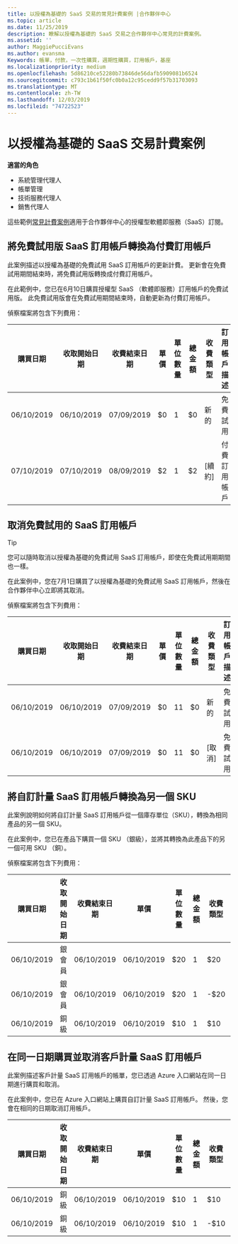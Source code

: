 ```yaml
---
title: 以授權為基礎的 SaaS 交易的常見計費案例 |合作夥伴中心
ms.topic: article
ms.date: 11/25/2019
description: 瞭解以授權為基礎的 SaaS 交易之合作夥伴中心常見的計費案例。
ms.assetid: ''
author: MaggiePucciEvans
ms.author: evansma
Keywords: 帳單，付款，一次性購買，週期性購買，訂用帳戶，基座
ms.localizationpriority: medium
ms.openlocfilehash: 5d86210ce52280b73846de56dafb5909081b6524
ms.sourcegitcommit: c793c1b61f50fc0b0a12c95cedd9f57b31703093
ms.translationtype: MT
ms.contentlocale: zh-TW
ms.lasthandoff: 12/03/2019
ms.locfileid: "74722523"
---
```

# <a name="billing-scenarios-for-license-based-saas-transactions"></a>以授權為基礎的 SaaS 交易計費案例

**適當的角色**

- 系統管理代理人
- 帳單管理
- 技術服務代理人
- 銷售代理人


這些範例[常見計費案例](common-billing-scenarios.md)適用于合作夥伴中心的授權型軟體即服務（SaaS）訂閱。

## <a name="convert-a-free-trial-saas-subscription-to-a-paid-subscription"></a>將免費試用版 SaaS 訂用帳戶轉換為付費訂用帳戶

此案例描述以授權為基礎的免費試用 SaaS 訂用帳戶的更新計費。 更新會在免費試用期間結束時，將免費試用版轉換成付費訂用帳戶。

在此範例中，您已在6月10日購買授權型 SaaS （軟體即服務）訂用帳戶的免費試用版。 此免費試用版會在免費試用期間結束時，自動更新為付費訂用帳戶。

偵察檔案將包含下列費用：

| 購買日期 | 收取開始日期 | 收費結束日期 | 單價 | 單位數量 | 總金額 | 收費類型 | 訂用帳戶描述 |
| ------------- | ----------------- | --------------- | ---------- | ------------- | ------------ | ----------- | ----------------- |
| 06/10/2019 | 06/10/2019 | 07/09/2019 | $0 | 1 | $0 | 新的 | 免費試用 |
| 07/10/2019 | 07/10/2019 | 08/09/2019 | $2 | 1 | $2 | [續約] | 付費訂用帳戶 |

## <a name="cancel-a-free-trial-saas-subscription"></a>取消免費試用的 SaaS 訂用帳戶

> [!TIP]
> 您可以隨時取消以授權為基礎的免費試用 SaaS 訂用帳戶，即使在免費試用期期間也一樣。

在此案例中，您在7月1日購買了以授權為基礎的免費試用 SaaS 訂用帳戶，然後在合作夥伴中心立即將其取消。

偵察檔案將包含下列費用：

| 購買日期 | 收取開始日期 | 收費結束日期 | 單價 | 單位數量 | 總金額 | 收費類型 | 訂用帳戶描述 |
| ------------- | ----------------- | --------------- | ---------- | ------------- | ------------ | ----------- | ----------------- |
| 06/10/2019 | 06/10/2019 | 07/09/2019 | $0 | 11 | $0 | 新的 | 免費試用 |
| 06/10/2019 | 06/10/2019 | 07/09/2019 | $0 | 11 | $0 | [取消] | 免費試用 |

## <a name="convert-custom-meter-saas-subscription-to-another-sku"></a>將自訂計量 SaaS 訂用帳戶轉換為另一個 SKU

此案例說明如何將自訂計量 SaaS 訂用帳戶從一個庫存單位（SKU），轉換為相同產品的另一個 SKU。

在此案例中，您已在產品下購買一個 SKU （銀級），並將其轉換為此產品下的另一個可用 SKU （銅）。

偵察檔案將包含下列費用：

| 購買日期 | 收取開始日期 | 收費結束日期 | 單價 | 單位數量 | 總金額 | 收費類型 | 訂用帳戶描述 |
| ------------- | ----------------- | --------------- | ---------- | ------------- | ------------ | ----------- | ----------------- |
| 06/10/2019 | 銀會員 | 06/10/2019 | 06/10/2019 | $20 | 1 | $20 | 新的 | 自訂計量 SaaS 訂用帳戶 |
| 06/10/2019 | 銀會員 | 06/10/2019 | 06/10/2019 | $20 | 1 | -$20 | 轉換 | 自訂計量 SaaS 訂用帳戶的按比例 rebill |
| 06/10/2019 | 銅級 | 06/10/2019 | 06/10/2019 | $10 | 1 | $10 | 轉換 | 自訂計量 SaaS 訂用帳戶 |

## <a name="purchase-and-cancel-a-customer-meter-saas-subscription-on-same-date"></a>在同一日期購買並取消客戶計量 SaaS 訂用帳戶

此案例描述客戶計量 SaaS 訂用帳戶的帳單，您已透過 Azure 入口網站在同一日期進行購買和取消。

在此案例中，您已在 Azure 入口網站上購買自訂計量 SaaS 訂用帳戶。 然後，您會在相同的日期取消訂用帳戶。

| 購買日期 | 收取開始日期 | 收費結束日期 | 單價 | 單位數量 | 總金額 | 收費類型 | 訂用帳戶描述 |
| ------------- | ----------------- | --------------- | ---------- | ------------- | ------------ | ----------- | ----------------- |
| 06/10/2019 | 銅級 | 06/10/2019 | 06/10/2019 | $10 | 1 | $10 | 新的 | 自訂計量 SaaS 訂用帳戶 |
| 06/10/2019 | 銅級 | 06/10/2019 | 06/10/2019 | $10 | 1 | -$10 | CancelImmediate | 自訂計量 SaaS 訂用帳戶 |
